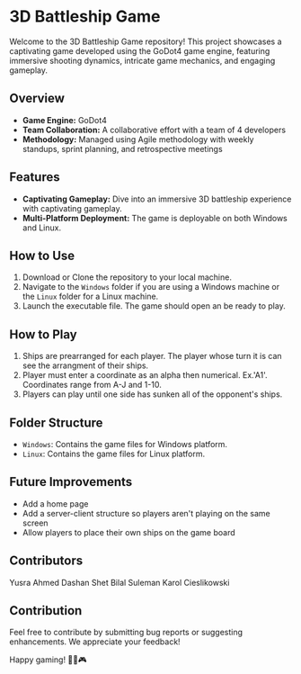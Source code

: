 # 3D Battleship Game

Welcome to the 3D Battleship Game repository! This project showcases a captivating game developed using the GoDot4 game engine, featuring immersive shooting dynamics, intricate game mechanics, and engaging gameplay.

## Overview

- **Game Engine:** GoDot4
- **Team Collaboration:** A collaborative effort with a team of 4 developers
- **Methodology:** Managed using Agile methodology with weekly standups, sprint planning, and retrospective meetings

## Features

- **Captivating Gameplay:** Dive into an immersive 3D battleship experience with captivating gameplay.
- **Multi-Platform Deployment:** The game is deployable on both Windows and Linux.

## How to Use

1. Download or Clone the repository to your local machine.
2. Navigate to the `Windows` folder if you are using a Windows machine or the `Linux` folder for a Linux machine.
3. Launch the executable file. The game should open an be ready to play.

## How to Play
1. Ships are prearranged for each player. The player whose turn it is can see the arrangment of their ships.
2. Player must enter a coordinate as an alpha then numerical. Ex.'A1'. Coordinates range from A-J and 1-10.
3. Players can play until one side has sunken all of the opponent's ships.

## Folder Structure

- `Windows`: Contains the game files for Windows platform.
- `Linux`: Contains the game files for Linux platform.

## Future Improvements
- Add a home page
- Add a server-client structure so players aren't playing on the same screen
- Allow players to place their own ships on the game board

## Contributors
Yusra Ahmed
Dashan Shet
Bilal Suleman
Karol Cieslikowski

## Contribution

Feel free to contribute by submitting bug reports or suggesting enhancements. We appreciate your feedback!

Happy gaming! 🚢⚓🎮
